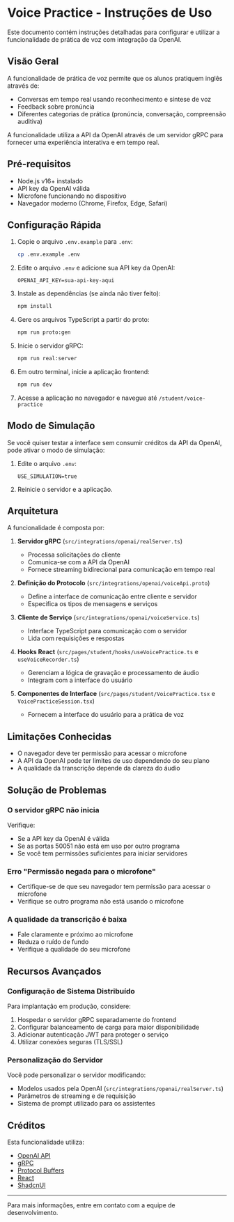 # Voice Practice - Instruções de Uso

Este documento contém instruções detalhadas para configurar e utilizar a funcionalidade de prática de voz com integração da OpenAI.

## Visão Geral

A funcionalidade de prática de voz permite que os alunos pratiquem inglês através de:
- Conversas em tempo real usando reconhecimento e síntese de voz
- Feedback sobre pronúncia
- Diferentes categorias de prática (pronúncia, conversação, compreensão auditiva)

A funcionalidade utiliza a API da OpenAI através de um servidor gRPC para fornecer uma experiência interativa e em tempo real.

## Pré-requisitos

- Node.js v16+ instalado
- API key da OpenAI válida
- Microfone funcionando no dispositivo
- Navegador moderno (Chrome, Firefox, Edge, Safari)

## Configuração Rápida

1. Copie o arquivo `.env.example` para `.env`:
   ```bash
   cp .env.example .env
   ```

2. Edite o arquivo `.env` e adicione sua API key da OpenAI:
   ```
   OPENAI_API_KEY=sua-api-key-aqui
   ```

3. Instale as dependências (se ainda não tiver feito):
   ```bash
   npm install
   ```

4. Gere os arquivos TypeScript a partir do proto:
   ```bash
   npm run proto:gen
   ```

5. Inicie o servidor gRPC:
   ```bash
   npm run real:server
   ```

6. Em outro terminal, inicie a aplicação frontend:
   ```bash
   npm run dev
   ```

7. Acesse a aplicação no navegador e navegue até `/student/voice-practice`

## Modo de Simulação

Se você quiser testar a interface sem consumir créditos da API da OpenAI, pode ativar o modo de simulação:

1. Edite o arquivo `.env`:
   ```
   USE_SIMULATION=true
   ```

2. Reinicie o servidor e a aplicação.

## Arquitetura

A funcionalidade é composta por:

1. **Servidor gRPC** (`src/integrations/openai/realServer.ts`)
   - Processa solicitações do cliente
   - Comunica-se com a API da OpenAI
   - Fornece streaming bidirecional para comunicação em tempo real

2. **Definição do Protocolo** (`src/integrations/openai/voiceApi.proto`)
   - Define a interface de comunicação entre cliente e servidor
   - Especifica os tipos de mensagens e serviços

3. **Cliente de Serviço** (`src/integrations/openai/voiceService.ts`)
   - Interface TypeScript para comunicação com o servidor
   - Lida com requisições e respostas

4. **Hooks React** (`src/pages/student/hooks/useVoicePractice.ts` e `useVoiceRecorder.ts`)
   - Gerenciam a lógica de gravação e processamento de áudio
   - Integram com a interface do usuário

5. **Componentes de Interface** (`src/pages/student/VoicePractice.tsx` e `VoicePracticeSession.tsx`)
   - Fornecem a interface do usuário para a prática de voz

## Limitações Conhecidas

- O navegador deve ter permissão para acessar o microfone
- A API da OpenAI pode ter limites de uso dependendo do seu plano
- A qualidade da transcrição depende da clareza do áudio

## Solução de Problemas

### O servidor gRPC não inicia

Verifique:
- Se a API key da OpenAI é válida
- Se as portas 50051 não está em uso por outro programa
- Se você tem permissões suficientes para iniciar servidores

### Erro "Permissão negada para o microfone"

- Certifique-se de que seu navegador tem permissão para acessar o microfone
- Verifique se outro programa não está usando o microfone

### A qualidade da transcrição é baixa

- Fale claramente e próximo ao microfone
- Reduza o ruído de fundo
- Verifique a qualidade do seu microfone

## Recursos Avançados

### Configuração de Sistema Distribuído

Para implantação em produção, considere:

1. Hospedar o servidor gRPC separadamente do frontend
2. Configurar balanceamento de carga para maior disponibilidade
3. Adicionar autenticação JWT para proteger o serviço
4. Utilizar conexões seguras (TLS/SSL)

### Personalização do Servidor

Você pode personalizar o servidor modificando:

- Modelos usados pela OpenAI (`src/integrations/openai/realServer.ts`)
- Parâmetros de streaming e de requisição
- Sistema de prompt utilizado para os assistentes

## Créditos

Esta funcionalidade utiliza:
- [OpenAI API](https://openai.com/blog/openai-api)
- [gRPC](https://grpc.io/)
- [Protocol Buffers](https://developers.google.com/protocol-buffers)
- [React](https://reactjs.org/)
- [ShadcnUI](https://ui.shadcn.com/)

---

Para mais informações, entre em contato com a equipe de desenvolvimento. 